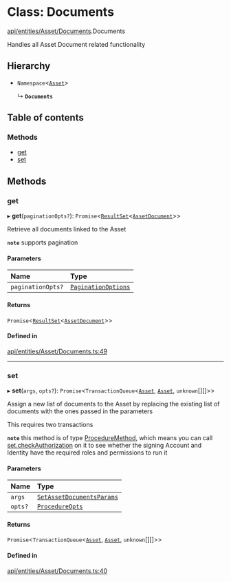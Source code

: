 # Class: Documents

[api/entities/Asset/Documents](../wiki/api.entities.Asset.Documents).Documents

Handles all Asset Document related functionality

## Hierarchy

- `Namespace`<[`Asset`](../wiki/api.entities.Asset.Asset)\>

  ↳ **`Documents`**

## Table of contents

### Methods

- [get](../wiki/api.entities.Asset.Documents.Documents#get)
- [set](../wiki/api.entities.Asset.Documents.Documents#set)

## Methods

### get

▸ **get**(`paginationOpts?`): `Promise`<[`ResultSet`](../wiki/types.ResultSet)<[`AssetDocument`](../wiki/types.AssetDocument)\>\>

Retrieve all documents linked to the Asset

**`note`** supports pagination

#### Parameters

| Name | Type |
| :------ | :------ |
| `paginationOpts?` | [`PaginationOptions`](../wiki/types.PaginationOptions) |

#### Returns

`Promise`<[`ResultSet`](../wiki/types.ResultSet)<[`AssetDocument`](../wiki/types.AssetDocument)\>\>

#### Defined in

[api/entities/Asset/Documents.ts:49](https://github.com/PolymathNetwork/polymesh-sdk/blob/49113a20/src/api/entities/Asset/Documents.ts#L49)

___

### set

▸ **set**(`args`, `opts?`): `Promise`<`TransactionQueue`<[`Asset`](../wiki/api.entities.Asset.Asset), [`Asset`](../wiki/api.entities.Asset.Asset), `unknown`[][]\>\>

Assign a new list of documents to the Asset by replacing the existing list of documents with the ones passed in the parameters

This requires two transactions

**`note`** this method is of type [ProcedureMethod](../wiki/types.ProcedureMethod), which means you can call [set.checkAuthorization](../wiki/types.ProcedureMethod#checkauthorization)
  on it to see whether the signing Account and Identity have the required roles and permissions to run it

#### Parameters

| Name | Type |
| :------ | :------ |
| `args` | [`SetAssetDocumentsParams`](../wiki/api.procedures.types.SetAssetDocumentsParams) |
| `opts?` | [`ProcedureOpts`](../wiki/types.ProcedureOpts) |

#### Returns

`Promise`<`TransactionQueue`<[`Asset`](../wiki/api.entities.Asset.Asset), [`Asset`](../wiki/api.entities.Asset.Asset), `unknown`[][]\>\>

#### Defined in

[api/entities/Asset/Documents.ts:40](https://github.com/PolymathNetwork/polymesh-sdk/blob/49113a20/src/api/entities/Asset/Documents.ts#L40)
